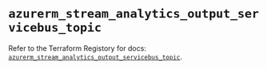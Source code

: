 # `azurerm_stream_analytics_output_servicebus_topic`

Refer to the Terraform Registory for docs: [`azurerm_stream_analytics_output_servicebus_topic`](https://www.terraform.io/docs/providers/azurerm/r/stream_analytics_output_servicebus_topic).
